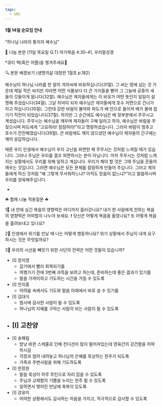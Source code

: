```yaml
---
tags:
  - SNS
---
```

#### 1월 14일 순모임 안내

“하나님 나라의 통치자 예수님”

📖 나눔 본문 (11일 목요일 Q.T)
     마가복음 4:30-41, 우리말성경

*큐티 책(혹은 어플)을 챙겨주세요🧡

🔍 본문 배경보기 (생명의삶 대청판 1월호 p.182)

  예수님이 하나님 나라를 한 알의 겨자씨에 비유하십니다(31절). 그 씨는 땅에 심는 것 가운데 제일 작은 씨지만 자라면 어떤 식물보다 더 큰 가지들을 뻗어 그 그늘에 공중의 새들이 깃들이게 됩니다(32절). 예수님은 제자들에게는 이 비유가 어떤 뜻인지 일일이 설명해 주셨습니다(34절). 그날 저녁이 되자 예수님은 제자들에게 호수 저편으로 건너가자고 하십니다(35절). 그런데 강한 바람이 불어와 파도가 배 안으로 들이쳐 배가 물에 잠기기 직전이 되었습니다(37절). 하지만 그 순간에도 예수님은 배 뒷부분에서 주무시고 계셨습니다. 주무시는 예수님을 깨우며 제자들이 구해 달라고 하자, 예수님은 바람을 꾸짖으시며 파도에게 “고요하라! 잠잠하라!”라고 명령하셨습니다. 그러자 바람이 멈추고 호수가 잔잔해졌습니다(39절). 큰 바람에도 깨지 않으셨던 예수님이 제자들의 간구에는 깨어 응답하십니다.

  때론 우리 인생에서 예수님이 우리 고난을 외면한 채 주무시는 것처럼 느껴질 때가 있습니다. 그러나 주님은 우리를 결코 외면하시는 분이 아닙니다. 마치 주무시는 것처럼 느껴지는 상황에서도 우리를 위해 일하고 계십니다. 우리가 해야 할 것은 그때 주님을 흔들어 깨우는 것입니다. 그러면 예수님은 모든 문제를 잠잠하게 만들어 주십니다. 그러고 제자들에게 하신 것처럼 “왜 그렇게 무서워하느냐? 아직도 믿음이 없느냐?”라고 말씀하시며 우리를 양육해주십니다.

-

☘ 함께 나눌 적용질문 ☘

1⃣  내 안에 심긴 복음의 영향력은 어디까지 흘러갔나요? 내가 한 사람에게 전하는 복음의 영향력은 어떠할지 나누어 보세요.
❗️ 당신은 어떻게 복음을 들었나요? 또 어떻게 복음을 흘려보내고 있나요?

2⃣  인생에서 위기를 만날 때 나는 어떻게 행동하나요? 위기 상황에서 주님이 내게 요구하시는 것은 무엇일까요?

3⃣  우리의 시선을 빼앗기 위한 사단의 전략은 어떤 것들이 있습니까?


- [I] 장지영
	- 감기에서 빨리 회복되기를
	- 여행가기 전에 3번째 과목을 보려고 하는데, 준비하는데 좋은 결과가 있기를
	- 말씀 가까이하고 기도하는 시간을 가질 수 있도록
- [I] 안지홍
	- 어려움 속에서도 기도와 말씀 아래에서 바로 설 수 있기를
- [I] 김대식
	- 범사에 감사한 사람이 될 수 있도록
	- 하나님의 지혜를 구하는 사람이 되는 사람이 될 수 있도록
- [I] 고찬양
	- 
- [I] 송해림
	- 밤낮 바뀐 스케줄로 인해 컨디션이 많이 떨어져있는데 영육간의 강건함을 허락하시길
	- 걱정과 염려 내려놓고 하나님의 은혜를 묵상하는 한주가 되도록
	- 가족과 주변사람을 위해 기도하도록
- [I] 한정원
	- 말씀 묵상이 하루 루틴으로 자리 잡을 수 있도록
	- 주님과 교제함의 기쁨을 누리는 한주 될 수 있도록
	- 일하면서 맺어진 만남에 축복이 있도록
- [I] 강유미
	- 어떠한 상황에서도 감사하는 마음을 가지고, 적극적으로 감사할 수 있도록